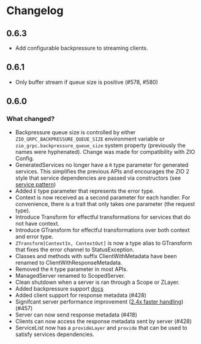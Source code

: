 # Changelog

## 0.6.3
* Add configurable backpressure to streaming clients.

## 0.6.1
* Only buffer stream if queue size is positive (#578, #580)

## 0.6.0

### What changed?

* Backpressure queue size is controlled by either
  `ZIO_GRPC_BACKPRESSURE_QUEUE_SIZE` environment variable or
  `zio_grpc.backpressure_queue_size` system property (previously the names
  were hyphenated). Change was made for compatibility with ZIO Config.
* GeneratedServices no longer have a `R` type parameter for generated services. This simplifies the previous APIs and encourages the ZIO 2
  style that service dependencies are passed via constructors (see [service pattern](https://zio.dev/reference/service-pattern/))
* Added `E` type parameter that represents the error type.
* Context is now received as a second parameter for each handler. For
  convenience, there is a trait that only takes one parameter (the request
  type).
* Introduce Transform for effectful transformations for services that do not have context.
* Introduce GTransform for effectful transformations over both context and error type.
* `ZTransform[ContextIn, ContextOut]` is now a type alias to GTransform that
  fixes the error channel to StatusException.
* Classes and methods with suffix ClientWithMetadata have been renamed to ClientWithResponseMetadata.
* Removed the `R` type parameter in most APIs.
* ManagedServer renamed to ScopedServer.
* Clean shutdown when a server is ran through a Scope or ZLayer.
* Added backpressure support [docs](https://scalapb.github.io/zio-grpc/docs/backpressure)
* Added client support for response metadata (#428)
* Signifcant server performance improvement ([2.4x faster handling](https://github.com/scalapb/zio-grpc/pull/457#issuecomment-1350234894)) (#457)
* Server can now send response metadata (#418)
* Clients can now access the response metadata sent by server (#428)
* ServiceList now has a `provideLayer` and `provide` that can be used to
  satisfy services dependencies.
